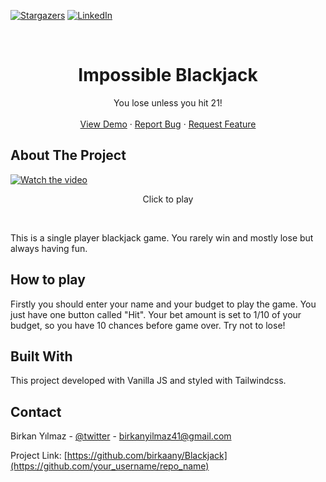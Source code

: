 <!-- Improved compatibility of back to top link: See: https://github.com/othneildrew/Best-README-Template/pull/73 -->

<a name="readme-top"></a>

<!--
*** Thanks for checking out the Best-README-Template. If you have a suggestion
*** that would make this better, please fork the repo and create a pull request
*** or simply open an issue with the tag "enhancement".
*** Don't forget to give the project a star!
*** Thanks again! Now go create something AMAZING! :D
-->

<!-- PROJECT SHIELDS -->
<!--
*** I'm using markdown "reference style" links for readability.
*** Reference links are enclosed in brackets [ ] instead of parentheses ( ).
*** See the bottom of this document for the declaration of the reference variables
*** for contributors-url, forks-url, etc. This is an optional, concise syntax you may use.
*** https://www.markdownguide.org/basic-syntax/#reference-style-links
-->

[![Stargazers][stars-shield]][stars-url]
[![LinkedIn][linkedin-shield]][linkedin-url]

<!-- PROJECT LOGO -->
<br />
<div align="center">

  <h1 align="center">Impossible Blackjack</h1>

  <p align="center">
    You lose unless you hit 21!
    <br />
    <br />
    <a href="https://tranquil-pika-d34a0c.netlify.app/">View Demo</a>
    ·
    <a href="https://github.com/birkaany/Blackjack/issues">Report Bug</a>
    ·
    <a href="https://github.com/birkaany/Blackjack/issues">Request Feature</a>
  </p>
</div>

<!-- ABOUT THE PROJECT -->

## About The Project

[![Watch the video](https://i.hizliresim.com/2kj27mi.png)](https://youtu.be/3l4qQoJoGh8)

<p style="text-align:center">Click to play</p>
<br/>

This is a single player blackjack game. You rarely win and mostly lose but always having fun.
<br />

<!-- GETTING STARTED -->

## How to play

Firstly you should enter your name and your budget to play the game. You just have one button called "Hit". Your bet amount is set to 1/10 of your budget, so you have 10 chances before game over. Try not to lose!

## Built With

This project developed with Vanilla JS and styled with Tailwindcss.

<!-- CONTACT -->

## Contact

Birkan Yılmaz - [@twitter](https://twitter.com/adimcikmis9a) - birkanyilmaz41@gmail.com

Project Link: [https://github.com/birkaany/Blackjack](https://github.com/your_username/repo_name)

<!-- MARKDOWN LINKS & IMAGES -->
<!-- https://www.markdownguide.org/basic-syntax/#reference-style-links -->

[contributors-shield]: https://img.shields.io/github/contributors/othneildrew/Best-README-Template.svg?style=for-the-badge
[contributors-url]: https://github.com/othneildrew/Best-README-Template/graphs/contributors
[forks-shield]: https://img.shields.io/github/forks/othneildrew/Best-README-Template.svg?style=for-the-badge
[forks-url]: https://github.com/othneildrew/Best-README-Template/network/members
[stars-shield]: https://img.shields.io/github/stars/othneildrew/Best-README-Template.svg?style=for-the-badge
[stars-url]: https://github.com/birkaany/Blackjack/stargazers
[issues-shield]: https://img.shields.io/github/stars/birkaany/blackjack?style=for-the-badge
[issues-url]: https://github.com/othneildrew/Best-README-Template/issues
[license-shield]: https://img.shields.io/github/license/othneildrew/Best-README-Template.svg?style=for-the-badge
[license-url]: https://github.com/othneildrew/Best-README-Template/blob/master/LICENSE.txt
[linkedin-shield]: https://img.shields.io/badge/-LinkedIn-black.svg?style=for-the-badge&logo=linkedin&colorB=555
[linkedin-url]: https://www.linkedin.com/in/birkan-yilmaz/
[product-screenshot]: images/screenshot.png
[next.js]: https://img.shields.io/badge/next.js-000000?style=for-the-badge&logo=nextdotjs&logoColor=white
[next-url]: https://nextjs.org/
[react.js]: https://img.shields.io/badge/React-20232A?style=for-the-badge&logo=react&logoColor=61DAFB
[react-url]: https://reactjs.org/
[vue.js]: https://img.shields.io/badge/Vue.js-35495E?style=for-the-badge&logo=vuedotjs&logoColor=4FC08D
[vue-url]: https://vuejs.org/
[angular.io]: https://img.shields.io/badge/Angular-DD0031?style=for-the-badge&logo=angular&logoColor=white
[angular-url]: https://angular.io/
[svelte.dev]: https://img.shields.io/badge/Svelte-4A4A55?style=for-the-badge&logo=svelte&logoColor=FF3E00
[svelte-url]: https://svelte.dev/
[laravel.com]: https://img.shields.io/badge/Laravel-FF2D20?style=for-the-badge&logo=laravel&logoColor=white
[laravel-url]: https://laravel.com
[bootstrap.com]: https://img.shields.io/badge/Bootstrap-563D7C?style=for-the-badge&logo=bootstrap&logoColor=white
[bootstrap-url]: https://getbootstrap.com
[jquery.com]: https://img.shields.io/badge/jQuery-0769AD?style=for-the-badge&logo=jquery&logoColor=white
[jquery-url]: https://jquery.com
